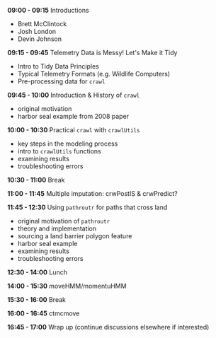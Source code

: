 **09:00 - 09:15** Introductions
- Brett McClintock
- Josh London
- Devin Johnson

**09:15 - 09:45** Telemetry Data is Messy! Let's Make it Tidy
- Intro to Tidy Data Principles
- Typical Telemetry Formats (e.g. Wildlife Computers)
- Pre-processing data for `crawl` 

**09:45 - 10:00** Introduction & History of `crawl`
- original motivation
- harbor seal example from 2008 paper

**10:00 - 10:30** Practical `crawl` with `crawlUtils`
- key steps in the modeling process
- intro to `crawlUtils` functions
- examining results 
- troubleshooting errors

**10:30 - 11:00** Break

**11:00 - 11:45** Multiple imputation: crwPostIS & crwPredict?

**11:45 - 12:30** Using `pathroutr` for paths that cross land
- original motivation of `pathroutr`
- theory and implementation
- sourcing a land barrier polygon feature
- harbor seal example
- examining results
- troubleshooting errors

**12:30 - 14:00** Lunch

**14:00 - 15:30** moveHMM/momentuHMM

**15:30 - 16:00** Break

**16:00 - 16:45** ctmcmove

**16:45 - 17:00** Wrap up (continue discussions elsewhere if interested)
